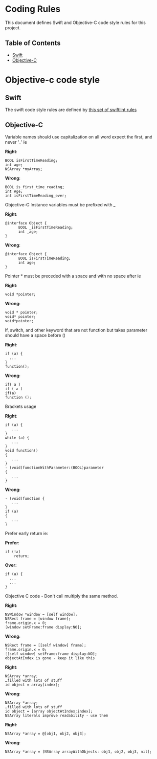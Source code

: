 # Coding Rules

This document defines Swift and Objective-C code style rules for this project.

## Table of Contents
* [Swift](#swift)
* [Objective-C](#objective-c)
# Objective-c code style

## Swift

The swift code style rules are defined by [this set of swiftlint rules](../.swiftlint.yml)

## Objective-C

Variable names should use capitalization on all word expect the first, and never '_' ie

**Right:**
```obj-c
BOOL isFirstTimeReading;
int age;
NSArray *myArray;
```

**Wrong:**
```objc-c
BOOL is_first_time_reading;
int Age;
int isFirstTimeReading_ever;
```

Objective-C Instance variables must be prefixed with _

**Right:**
```obj-c
@interface Object {
	  BOOL _isFirstTimeReading;
	  int _age;
}
```

**Wrong:**
```objc-c
@interface Object {
	  BOOL isFirstTimeReading;
	  int age;
}
```

Pointer * must be preceded with a space and with no space after ie

**Right:**
```obj-c
void *pointer;
```

**Wrong:**
```objc-c
void * pointer;
void* pointer;
void*pointer;
```

If, switch, and other keyword that are not function but takes parameter should have a space before ()

**Right:**
```obj-c
if (a) {
  ...
}
function();
```

**Wrong:**
```objc-c
if( a )
if ( a )
if(a)
function ();
```

Brackets usage

**Right:**
```obj-c
if (a) {
   ...
}
while (a) {
   ...
}
void function()
{
   ...
}
- (void)functionWithParameter:(BOOL)parameter
{
   ...
}
```

**Wrong:**
```objc-c
- (void)function {
   ...
}
if (a)
{
   ...
}
```

Prefer early return ie:

**Prefer:**
```obj-c
if (!a)
    return;
```

**Over:**
```objc-c
if (a) {
  ...
  ...
}
```

Objective C code - Don't call multiply the same method.

**Right:**
```obj-c
NSWindow *window = [self window];
NSRect frame = [window frame];
frame.origin.x = 0;
[window setFrame:frame display:NO];
```

**Wrong:**
```objc-c
NSRect frame = [[self window] frame];
frame.origin.x = 0;
[[self window] setFrame:frame display:NO];
objectAtIndex is gone - keep it like this
```

**Right:**
```obj-c
NSArray *array;
…filled with lots of stuff
id object = array[index];
```

**Wrong:**
```objc-c
NSArray *array;
…filled with lots of stuff
id object = [array objectAtIndex:index];
NSArray literals improve readability - use them
```

**Right:**
```obj-c
NSArray *array = @[obj1, obj2, obj3];
```

**Wrong:**
```objc-c
NSArray *array = [NSArray arrayWithObjects: obj1, obj2, obj3, nil];
```
